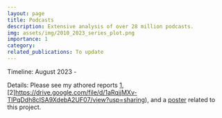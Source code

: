 ```yaml
---
layout: page
title: Podcasts 
description: Extensive analysis of over 28 million podcasts. 
img: assets/img/2010_2023_series_plot.png
importance: 1
category: 
related_publications: To update
---
```

Timeline: August 2023 - 

Details: Please see my athored reports [1](https://drive.google.com/file/d/1VoEvQqQ9iVknf474X0YfhBS9lxHzmnJO/view?usp=sharing), [2]https://drive.google.com/file/d/1aRqjjMXv-TIPqDdh8cISA9XdebA2UF07/view?usp=sharing), and a [poster](https://docs.google.com/presentation/d/1Wbqf1BPybVDPGHls9KSJEa0JehL9zW8UWoNOyfQVJIc/edit?usp=sharing) related to this project. 

